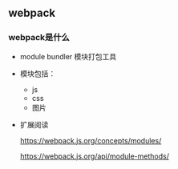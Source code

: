 ## webpack

 ### webpack是什么

- module bundler 模块打包工具

- 模块包括：
  - js
  - css
  - 图片

- 扩展阅读

  https://webpack.js.org/concepts/modules/

  https://webpack.js.org/api/module-methods/



###  





### 



